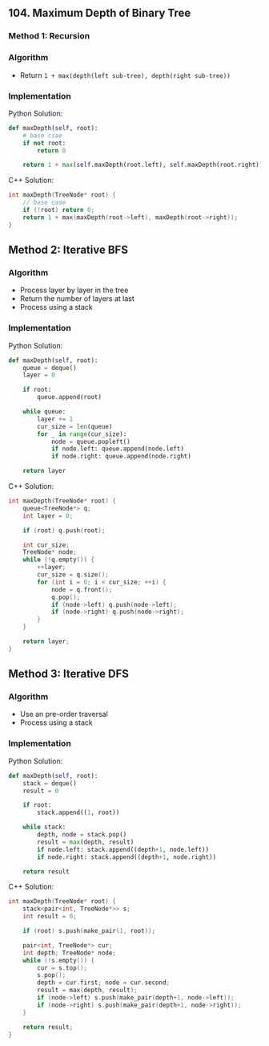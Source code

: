 ## 104. Maximum Depth of Binary Tree
### Method 1: Recursion
### Algorithm
- Return `1 + max(depth(left sub-tree), depth(right sub-tree))`
### Implementation
Python Solution:
```python
def maxDepth(self, root):
    # base csae
    if not root:
        return 0

    return 1 + max(self.maxDepth(root.left), self.maxDepth(root.right))
```
C++ Solution:
```cpp
int maxDepth(TreeNode* root) {
    // base case
    if (!root) return 0;
    return 1 + max(maxDepth(root->left), maxDepth(root->right));
}
```
## Method 2: Iterative BFS
### Algorithm
- Process layer by layer in the tree
- Return the number of layers at last
- Process using a stack
### Implementation
Python Solution:
```python
def maxDepth(self, root):
    queue = deque()
    layer = 0

    if root:
        queue.append(root)

    while queue:
        layer += 1
        cur_size = len(queue)
        for _ in range(cur_size):
            node = queue.popleft()
            if node.left: queue.append(node.left)
            if node.right: queue.append(node.right)

    return layer
```
C++ Solution:
```cpp
int maxDepth(TreeNode* root) {
    queue<TreeNode*> q;
    int layer = 0;

    if (root) q.push(root);

    int cur_size;
    TreeNode* node;
    while (!q.empty()) {
        ++layer;
        cur_size = q.size();
        for (int i = 0; i < cur_size; ++i) {
            node = q.front();
            q.pop();
            if (node->left) q.push(node->left);
            if (node->right) q.push(node->right);
        }
    }

    return layer;
}
```
## Method 3: Iterative DFS
### Algorithm
- Use an pre-order traversal
- Process using a stack
### Implementation
Python Solution:
```python
def maxDepth(self, root):
    stack = deque()
    result = 0

    if root:
        stack.append((1, root))

    while stack:
        depth, node = stack.pop()
        result = max(depth, result)
        if node.left: stack.append((depth+1, node.left))
        if node.right: stack.append((depth+1, node.right))

    return result
```
C++ Solution:
```cpp
int maxDepth(TreeNode* root) {
    stack<pair<int, TreeNode*>> s;
    int result = 0;

    if (root) s.push(make_pair(1, root));

    pair<int, TreeNode*> cur;
    int depth; TreeNode* node;
    while (!s.empty()) {
        cur = s.top();
        s.pop();
        depth = cur.first; node = cur.second;
        result = max(depth, result);
        if (node->left) s.push(make_pair(depth+1, node->left));
        if (node->right) s.push(make_pair(depth+1, node->right));
    }

    return result;
}
```